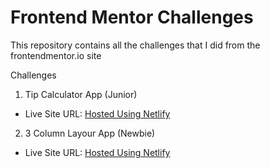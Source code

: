 # Frontend Mentor Challenges

This repository contains all the challenges that I did from the frontendmentor.io site

Challenges
1. Tip Calculator App (Junior)
  - Live Site URL: [Hosted Using Netlify](https://flamboyant-darwin-90e2c0.netlify.app)
2. 3 Column Layour App (Newbie)
  - Live Site URL: [Hosted Using Netlify](https://tender-babbage-022e8d.netlify.app/)
   
